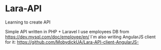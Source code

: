 # Lara-API
Learning to create API

Simple API written in PHP + Laravel
I use employees DB from https://dev.mysql.com/doc/employee/en/
I`m also writing AngularJS client for it: https://github.com/MobydickUA/Lara-API-client-AngularJS-
